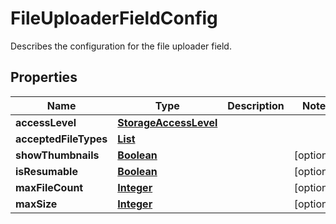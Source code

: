 

# FileUploaderFieldConfig

Describes the configuration for the file uploader field.

## Properties

| Name | Type | Description | Notes |
|------------ | ------------- | ------------- | -------------|
|**accessLevel** | [**StorageAccessLevel**](StorageAccessLevel.md) |  |  |
|**acceptedFileTypes** | [**List**](List.md) |  |  |
|**showThumbnails** | [**Boolean**](Boolean.md) |  |  [optional] |
|**isResumable** | [**Boolean**](Boolean.md) |  |  [optional] |
|**maxFileCount** | [**Integer**](Integer.md) |  |  [optional] |
|**maxSize** | [**Integer**](Integer.md) |  |  [optional] |



